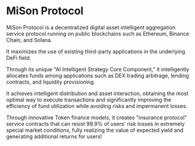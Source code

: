 # MiSon Protocol





MiSon Protocol is a decentralized digital asset intelligent aggregation service protocol running on public blockchains such as Ethereum, Binance Chain, and Solana. 

It maximizes the use of existing third-party applications in the underlying DeFi field.  

Through its unique "AI Intelligent Strategy Core Component," it intelligently allocates funds among applications such as DEX trading arbitrage, lending contracts, and liquidity provisioning.

It achieves intelligent distribution and asset interaction, obtaining the most optimal way to execute transactions and significantly improving the efficiency of fund utilization while avoiding risks and impermanent losses.

Through innovative Token finance models, it creates "insurance protocol" service contracts that can resist 99.9% of users' risk losses in extremely special market conditions, fully realizing the value of expected yield and generating additional returns for users!
 
 



  









 





